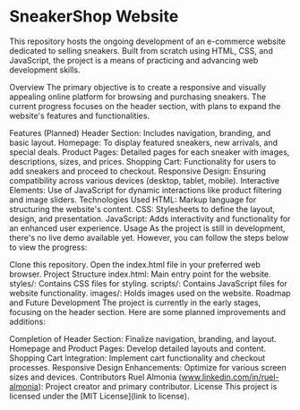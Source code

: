 <h1>SneakerShop Website</h1>
This repository hosts the ongoing development of an e-commerce website dedicated to selling sneakers. Built from scratch using HTML, CSS, and JavaScript, the project is a means of practicing and advancing web development skills.

Overview
The primary objective is to create a responsive and visually appealing online platform for browsing and purchasing sneakers. The current progress focuses on the header section, with plans to expand the website's features and functionalities.

Features (Planned)
Header Section: Includes navigation, branding, and basic layout.
Homepage: To display featured sneakers, new arrivals, and special deals.
Product Pages: Detailed pages for each sneaker with images, descriptions, sizes, and prices.
Shopping Cart: Functionality for users to add sneakers and proceed to checkout.
Responsive Design: Ensuring compatibility across various devices (desktop, tablet, mobile).
Interactive Elements: Use of JavaScript for dynamic interactions like product filtering and image sliders.
Technologies Used
HTML: Markup language for structuring the website's content.
CSS: Stylesheets to define the layout, design, and presentation.
JavaScript: Adds interactivity and functionality for an enhanced user experience.
Usage
As the project is still in development, there's no live demo available yet. However, you can follow the steps below to view the progress:

Clone this repository.
Open the index.html file in your preferred web browser.
Project Structure
index.html: Main entry point for the website.
styles/: Contains CSS files for styling.
scripts/: Contains JavaScript files for website functionality.
images/: Holds images used on the website.
Roadmap and Future Development
The project is currently in the early stages, focusing on the header section. Here are some planned improvements and additions:

Completion of Header Section: Finalize navigation, branding, and layout.
Homepage and Product Pages: Develop detailed layouts and content.
Shopping Cart Integration: Implement cart functionality and checkout processes.
Responsive Design Enhancements: Optimize for various screen sizes and devices.
Contributors
Ruel Almonia (www.linkedin.com/in/ruel-almonia): Project creator and primary contributor.
License
This project is licensed under the [MIT License](link to license).

